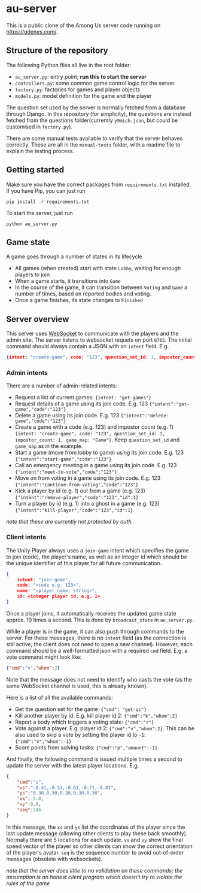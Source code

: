 # au-server
This is a public clone of the Among Us server code running on https://gdenes.com/.

## Structure of the repository
The following Python files all live in the root folder:
* `au_server.py`: entry point; **run this to start the server**
* `controllers.py`: some common game control logic for the server
* `factory.py`: factories for games and player objects
* `models.py`: model definition for the game and the player

The question set used by the server is normally fetched from a database through Django. In this repository (for simplicity), the questions are instead fetched from the questions folder(currently `y9mich.json`, but could be customised in `factory.py`).

There are some manual tests available to verify that the server behaves correctly. These are all in the `manual-tests` folder, with a readme file to explain the testing process.

## Getting started
Make sure you have the correct packages from `requirements.txt` installed. If you have Pip, you can just run 
```
pip install -r requirements.txt
```
To start the server, just run 
```
python au_server.py
```



## Game state
A game goes through a number of states in its lifecycle
* All games (when created) start with state `Lobby`, waiting for enough players to join
* When a game starts, it transitions into `Game`
* In the course of the game, it can transition between `Voting` and `Game` a number of times, based on reported bodies and voting.
* Once a game finishes, its state changes to `Finished`

## Server overview
This server uses [WebSocket](https://en.wikipedia.org/wiki/WebSocket) to communicate with the players and the admin site.
The server listens to websocket requets on port `8765`.
The initial command should always contain a JSON with an `intent` field. E.g.
```json
{intent: "create-game", code: "123", question_set_id: 1, impostor_count: 1, game_map: "Game"}
```

### Admin intents
There are a number of admin-related intents:

* Request a list of current games: `{intent: "get-games"}`
* Request details of a game using its join code. E.g. 123 `{"intent":"get-game","code":"123"}`
* Delete a game using its join code. E.g. 123
`{"intent":"delete-game","code":"123"}`
* Create a game with a code (e.g. 123) and impostor count (e.g. 1)
`{intent: "create-game", code: "123", question_set_id: 1, impostor_count: 1, game_map: "Game"}`. Keep `question_set_id` and `game_map` as in the example.
* Start a game (move from lobby to game) using its join code. E.g. 123 `{"intent":"start-game","code":"123"}`
* Call an emergency meeting in a game using its join code. E.g. 123 `{"intent":"meet-to-vote","code":"123"}`
* Move on from voting in a game using its join code. E.g. 123 `{"intent":"continue-from-voting","code":"123"}`
* Kick a player by id (e.g. 1) out from a game (e.g. 123) `{"intent":"remove-player","code":"123","id":1}`
* Turn a player by id (e.g. 1) into a ghost in a game (e.g. 123) `{"intent":"kill-player","code":"123","id":1}`

*note that these are currently not protected by auth*

### Client intents
The Unity Player always uses a `join-game` intent which specifies the game to join (code), the player's name, as well as an integer id which should be the unique identifier of this player for all future communication.

```json
{ 
    intent: "join-game", 
    code: "<code e.g. 123>", 
    name: "<player name; string>", 
    id: <integer player id, e.g. 1> 
}
```


Once a player joins, it automatically receives the updated game state approx. 10 times a second. This is done by `broadcast_state` in `au_server.py`.

While a player is in the game, it can also push through commands to the server. For these messages, there is no `intent` field (as the connection is still active, the client does not need to open a new channel). However, each command should be a well-formatted json with a required `cmd` field.
E.g. a vote command might look like:
```json
{"cmd":"v","whom":2}
```
Note that the message does not need to identify who casts the vote (as the same WebSocket channel is used, this is already known).

Here is a list of all the available commands:
* Get the question set for the game: `{"cmd": "get-qs"}`
* Kill another player by id. E.g. kill player id 2: `{"cmd":"k","whom":2}`
* Report a body which triggers a voting state: `{"cmd":"r"}`
* Vote against a player. E.g. player id 2: `{"cmd":"v","whom":2}`. 
This can be also used to skip a vote by setting the player id to `-1`:  `{"cmd":"v","whom":-1}`
* Score points from solving tasks: `{"cmd":"p","amount":-1}`. 

And finally, the following command is issued multiple times a second to update the server with the latest player locations. E.g.
```json
{
    "cmd":"u",
    "xs":"-0.41,-0.51,-0.61,-0.71,-0.81",
    "ys":"0.30,0.30,0.30,0.30,0.30",
    "vx":-5.0,
    "vy":0.0,
    "seq":246
}
```
In this message, the `xs` and `ys` list the coordinates of the player since the last update message (allowing other clients to play these back smoothly). Normally there are 5 locations for each update. `vx` and `vy` show the final speed vector of the player so other clients can show the correct orientation of the player's avatar. `seq` is the sequence number to avoid out-of-order messages (obsolete with websockets).


*note that the server does little to no validation on these commands; the assumption is an honest client program which doesn't try to violate the rules of the game*



